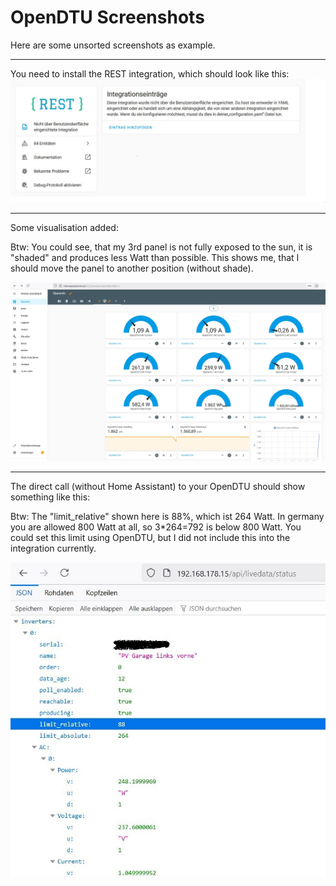 # OpenDTU Screenshots
Here are some unsorted screenshots as example.

---

You need to install the REST integration, which should look like this:
![REST Integration](./opendtu_rest_integation.JPG)

---

Some visualisation added:

Btw: You could see, that my 3rd panel is not fully exposed to the sun, it is "shaded" and produces less Watt than possible.
This shows me, that I should move the panel to another position (without shade).

![REST Integration](./opendtu_visualisation_example.JPG)

---

The direct call (without Home Assistant) to your OpenDTU should show something like this:

Btw: The "limit_relative" shown here is 88%, which ist 264 Watt.
In germany you are allowed 800 Watt at all, so 3*264=792 is below 800 Watt.
You could set this limit using OpenDTU, but I did not include this into the integration currently.

![REST Integration](./opend_dtu_rest_example.JPG)
